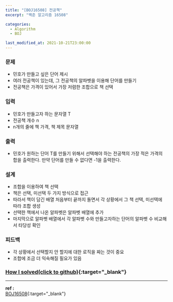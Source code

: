 ```yaml
---
title: "[BOJ16508] 전공책"
excerpt: "백준 알고리즘 16508"

categories:
  - Algorithm
  - BOJ

last_modified_at: 2021-10-21T23:00:00
---
```


### 문제

- 민호가 만들고 싶은 단어 제시
- 여러 전공책이 있는데, 그 전공책의 알파벳을 이용해 단어를 만들기
- 전공책은 가격이 있어서 가장 저렴한 조합으로 책 선택

### 입력

- 민호가 만들고자 하는 문자열 T
- 전공책 개수 n
- n개의 줄에 책 가격, 책 제목 문자열

### 출력

- 민호가 원하는 단어 T를 만들기 위해서 선택해야 하는 전공책의 가장 적은 가격의 합을 출력한다. 만약 단어를 만들 수 없다면 -1을 출력한다.

### 설계

- 조합을 이용하여 책 선택
- 책은 선택, 미선택 두 가지 방식으로 접근
- 따라서 책이 담긴 배열 처음부터 끝까지 돌면서 각 상황에서 그 책 선택, 미선택에 따라 조합 생성
- 선택한 책에서 나온 알파벳은 알파벳 배열에 추가
- 마지막으로 알파벳 배열에서 각 알파벳 수와 만들고자하는 단어의 알파벳 수 비교해서 타당성 확인

### 피드백

- 각 상황에서 선택할지 안 할지에 대한 로직을 짜는 것이 중요
- 조합에 조금 더 익숙해질 필요가 있음

### [How I solved(click to github)](https://github.com/mindflip/Algorithm_BOJ/blob/master/boj16508.cpp){:target="\_blank"}

---

**ref :**  
[BOJ16508](https://www.acmicpc.net/problem/16508){:target="\_blank"}
